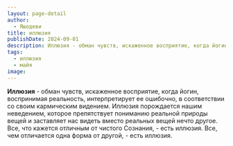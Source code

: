 ```yaml
---
layout: page-detail
author:
  - Яшодеви
title: иллюзия
publishDate: 2024-09-01
description: Иллюзия - обман чувств, искаженное восприятие, когда йогин, воспринимая реальность, интерпретирует ее ошибочно, в соответствии со своим кармическим видением.
tags:
  - иллюзия
  - майя
image:
---
```

**Иллюзия** - обман чувств, искаженное восприятие, когда йогин, воспринимая реальность, интерпретирует ее ошибочно, в соответствии со своим кармическим видением.
Иллюзия порождается нашим неведением, которое препятствует пониманию реальной природы вещей и заставляет нас видеть вместо реальных вещей нечто другое. Все, что кажется отличным от чистого Сознания, - есть иллюзия. Все, чем отличается одна форма от другой, - есть иллюзия.

